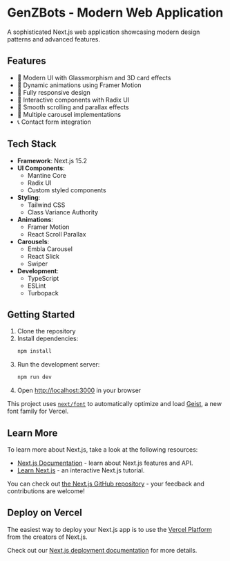 # GenZBots - Modern Web Application

A sophisticated Next.js web application showcasing modern design patterns and advanced features.

## Features

- 🎨 Modern UI with Glassmorphism and 3D card effects
- 🔄 Dynamic animations using Framer Motion
- 📱 Fully responsive design
- 🎯 Interactive components with Radix UI
- 🌊 Smooth scrolling and parallax effects
- 🎠 Multiple carousel implementations
- 📞 Contact form integration

## Tech Stack

- **Framework**: Next.js 15.2
- **UI Components**: 
  - Mantine Core
  - Radix UI
  - Custom styled components
- **Styling**: 
  - Tailwind CSS
  - Class Variance Authority
- **Animations**: 
  - Framer Motion
  - React Scroll Parallax
- **Carousels**: 
  - Embla Carousel
  - React Slick
  - Swiper
- **Development**:
  - TypeScript
  - ESLint
  - Turbopack

## Getting Started

1. Clone the repository
2. Install dependencies:
   ```bash
   npm install
   ```
3. Run the development server:
   ```bash
   npm run dev
   ```
4. Open [http://localhost:3000](http://localhost:3000) in your browser

This project uses [`next/font`](https://nextjs.org/docs/app/building-your-application/optimizing/fonts) to automatically optimize and load [Geist](https://vercel.com/font), a new font family for Vercel.

## Learn More

To learn more about Next.js, take a look at the following resources:

- [Next.js Documentation](https://nextjs.org/docs) - learn about Next.js features and API.
- [Learn Next.js](https://nextjs.org/learn) - an interactive Next.js tutorial.

You can check out [the Next.js GitHub repository](https://github.com/vercel/next.js) - your feedback and contributions are welcome!

## Deploy on Vercel

The easiest way to deploy your Next.js app is to use the [Vercel Platform](https://vercel.com/new?utm_medium=default-template&filter=next.js&utm_source=create-next-app&utm_campaign=create-next-app-readme) from the creators of Next.js.

Check out our [Next.js deployment documentation](https://nextjs.org/docs/app/building-your-application/deploying) for more details.
